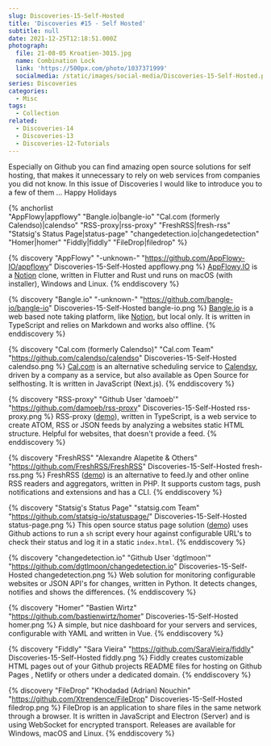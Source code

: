```yaml
---
slug: Discoveries-15-Self-Hosted
title: 'Discoveries #15 - Self Hosted'
subtitle: null
date: 2021-12-25T12:18:51.000Z
photograph:
  file: 21-08-05 Kroatien-3015.jpg
  name: Combination Lock
  link: 'https://500px.com/photo/1037371999'
  socialmedia: /static/images/social-media/Discoveries-15-Self-Hosted.png
series: Discoveries
categories:
  - Misc
tags:
  - Collection
related:
  - Discoveries-14
  - Discoveries-13
  - Discoveries-12-Tutorials
---
```


Especially on Github you can find amazing open source solutions for self hosting, that makes it unnecessary to rely on web services from companies you did not know. In this issue of Discoveries I would like to introduce you to a few of them ... Happy Holidays

{% anchorlist  
  "AppFlowy|appflowy"
  "Bangle.io|bangle-io"
  "Cal.com (formerly Calendso)|calendso"
  "RSS-proxy|rss-proxy"
  "FreshRSS|fresh-rss"
  "Statsig's Status Page|status-page"
  "changedetection.io|changedetection"
  "Homer|homer"
  "Fiddly|fiddly"
  "FileDrop|filedrop"
%}

<!-- more -->

{% discovery "AppFlowy" "-unknown-" "https://github.com/AppFlowy-IO/appflowy" Discoveries-15-Self-Hosted appflowy.png %}
[AppFlowy.IO](https://www.appflowy.io/) is a [Notion](https://notion.so) clone, written in Flutter and Rust und runs on macOS (with installer), Windows and Linux.
{% enddiscovery %}

{% discovery "Bangle.io" "-unknown-" "https://github.com/bangle-io/bangle-io" Discoveries-15-Self-Hosted bangle-io.png %}
[Bangle.io](https://bangle.io/) is a web based note taking platform, like [Notion](https://notion.so), but local only. It is written in TypeScript and relies on Markdown and works also offline.
{% enddiscovery %}

{% discovery "Cal.com (formerly Calendso)" "Cal.com Team" "https://github.com/calendso/calendso" Discoveries-15-Self-Hosted calendso.png %}
[Cal.com](https://cal.com/) is an alternative scheduling service to [Calendsy](https://calendly.com/), driven by a company as a service, but also available as Open Source for selfhosting. It is written in JavaScript (Next.js).
{% enddiscovery %}

{% discovery "RSS-proxy" "Github User 'damoeb'" "https://github.com/damoeb/rss-proxy" Discoveries-15-Self-Hosted rss-proxy.png %}
RSS-proxy ([demo](https://rssproxy-v1.migor.org/)), written in TypeScript, is a web service to create ATOM, RSS or JSON feeds by analyzing a websites static HTML structure. Helpful for websites, that doesn't provide a feed.
{% enddiscovery %}

{% discovery "FreshRSS" "Alexandre Alapetite & Others" "https://github.com/FreshRSS/FreshRSS" Discoveries-15-Self-Hosted fresh-rss.png %}
FreshRSS ([demo](https://demo.freshrss.org/)) is an alternative to feed.ly and other online RSS readers and aggregators, written in PHP. It supports custom tags, push notifications and extensions and has a CLI.
{% enddiscovery %}

{% discovery "Statsig's Status Page" "statsig.com Team" "https://github.com/statsig-io/statuspage/" Discoveries-15-Self-Hosted status-page.png %}
This open source status page solution ([demo](https://status.statsig.com/)) uses Github actions to run a ``sh`` script every hour against configurable URL's to check their status and log it in a static ``index.html``.
{% enddiscovery %}

{% discovery "changedetection.io" "Github User 'dgtlmoon'" "https://github.com/dgtlmoon/changedetection.io" Discoveries-15-Self-Hosted changedetection.png %}
Web solution for monitoring configurable websites or JSON API's for changes, written in Python. It detects changes, notifies and shows the differences.
{% enddiscovery %}

{% discovery "Homer" "Bastien Wirtz" "https://github.com/bastienwirtz/homer" Discoveries-15-Self-Hosted homer.png %}
A simple, but nice dashboard for your servers and services, configurable with YAML and written in Vue.
{% enddiscovery %}

{% discovery "Fiddly" "Sara Vieira" "https://github.com/SaraVieira/fiddly" Discoveries-15-Self-Hosted fiddly.png %}
Fiddly creates customizable HTML pages out of your Github projects README files for hosting on Github Pages , Netlify or others under a dedicated domain.
{% enddiscovery %}

{% discovery "FileDrop" "Khodadad (Adrian) Nouchin" "https://github.com/Xtrendence/FileDrop" Discoveries-15-Self-Hosted filedrop.png %}
FileDrop is an application to share files in the same network through a browser. It is written in JavaScript and Electron (Server) and is using WebSocket for encrypted transport. Releases are available for Windows, macOS and Linux.
{% enddiscovery %}

